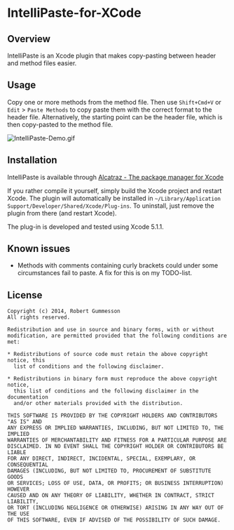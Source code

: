 IntelliPaste-for-XCode
======================

## Overview

IntelliPaste is an Xcode plugin that makes copy-pasting between header and method files easier. 

## Usage

Copy one or more methods from the method file. Then use `Shift+Cmd+V` or `Edit` > `Paste Methods` to copy paste them with the correct format to the header file. Alternatively, the starting point can be the header file, which is then copy-pasted to the method file.

![IntelliPaste-Demo.gif](https://raw.githubusercontent.com/RobertGummesson/IntelliPaste-for-XCode/master/Screenshots/IntelliPaste-Demo.gif)

## Installation

IntelliPaste is available through [Alcatraz - The package manager for Xcode](http://alcatraz.io/)

If you rather compile it yourself, simply build the Xcode project and restart Xcode. The plugin will automatically be installed in `~/Library/Application Support/Developer/Shared/Xcode/Plug-ins`. To uninstall, just remove the plugin from there (and restart Xcode).

The plug-in is developed and tested using Xcode 5.1.1. 

## Known issues

* Methods with comments containing curly brackets could under some circumstances fail to paste. A fix for this is on my TODO-list. 

## License

    Copyright (c) 2014, Robert Gummesson
    All rights reserved.

    Redistribution and use in source and binary forms, with or without
    modification, are permitted provided that the following conditions are met:

    * Redistributions of source code must retain the above copyright notice, this
      list of conditions and the following disclaimer.

    * Redistributions in binary form must reproduce the above copyright notice,
      this list of conditions and the following disclaimer in the documentation
      and/or other materials provided with the distribution.

    THIS SOFTWARE IS PROVIDED BY THE COPYRIGHT HOLDERS AND CONTRIBUTORS "AS IS" AND
    ANY EXPRESS OR IMPLIED WARRANTIES, INCLUDING, BUT NOT LIMITED TO, THE IMPLIED
    WARRANTIES OF MERCHANTABILITY AND FITNESS FOR A PARTICULAR PURPOSE ARE
    DISCLAIMED. IN NO EVENT SHALL THE COPYRIGHT HOLDER OR CONTRIBUTORS BE LIABLE
    FOR ANY DIRECT, INDIRECT, INCIDENTAL, SPECIAL, EXEMPLARY, OR CONSEQUENTIAL
    DAMAGES (INCLUDING, BUT NOT LIMITED TO, PROCUREMENT OF SUBSTITUTE GOODS
    OR SERVICES; LOSS OF USE, DATA, OR PROFITS; OR BUSINESS INTERRUPTION) HOWEVER
    CAUSED AND ON ANY THEORY OF LIABILITY, WHETHER IN CONTRACT, STRICT LIABILITY,
    OR TORT (INCLUDING NEGLIGENCE OR OTHERWISE) ARISING IN ANY WAY OUT OF THE USE
    OF THIS SOFTWARE, EVEN IF ADVISED OF THE POSSIBILITY OF SUCH DAMAGE.
